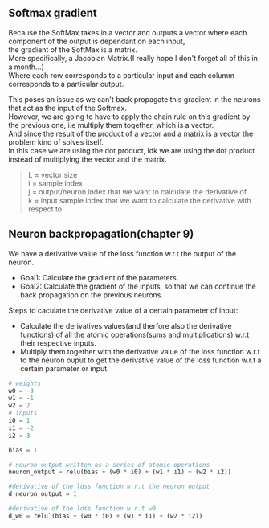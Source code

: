 ## Softmax gradient  
  
Because the SoftMax takes in a vector and outputs a vector where each component of the output is dependant on each input,   
the gradient of the SoftMax is a matrix.  
More specifically, a Jacobian Matrix.(I really hope I don't forget all of this in a month...)  
Where each row corresponds to a particular input and each columm corresponds to a particular output.  
  
This poses an issue as we can't back propagate this gradient in the neurons that act as the input of the Softmax.  
However, we are going to have to apply the chain rule on this gradient by the previous one, i.e multiply them together, which is a vector.  
And since the result of the product of a vector and a matrix is a vector the problem kind of solves itself.  
In this case we are using the dot product, idk we are using the dot product instead of multiplying the vector and the matrix.  
  
> L = vector size  
> i = sample index  
> j = output/neuron index that we want to calculate the derivative of  
> k = input sample index that we want to calculate the derivative with respect to  

## Neuron backpropagation(chapter 9)

We have a derivative value of the loss function w.r.t the output of the neuron.  
- Goal1: Calculate the gradient of the parameters.
- Goal2: Calculate the gradient of the inputs, so that we can continue the back propagation on the previous neurons.  

Steps to caculate the derivative value of a certain parameter of input:
- Calculate the derivatives values(and therfore also the derivative functions) of all the atomic operations(sums and multiplications) w.r.t their respective inputs.  
- Multiply them together with the derivative value of the loss function w.r.t to the neuron ouput to get the derivative value of the loss function w.r.t a certain parameter or input.

```python
# weights
w0 = -3
w1 = -1
w2 = 2 
# inputs
i0 = 1
i1 = -2
i2 = 3

bias = 1

# neuron output written as a series of atomic operations
neuron_output = relu(bias + (w0 * i0) + (w1 * i1) + (w2 * i2))

#derivative of the loss function w.r.t the neuron output
d_neuron_output = 1

#derivative of the loss function w.r.t w0
d_w0 = relu`(bias + (w0 * i0) + (w1 * i1) + (w2 * i2))
```